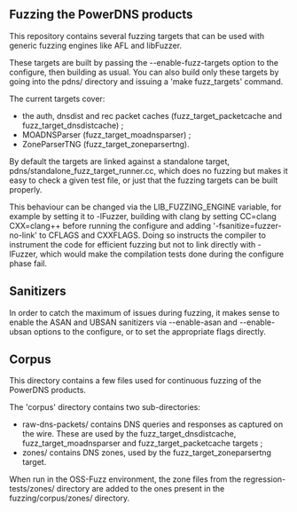 Fuzzing the PowerDNS products
-----------------------------

This repository contains several fuzzing targets that can be used with generic
fuzzing engines like AFL and libFuzzer.

These targets are built by passing the --enable-fuzz-targets option to the
configure, then building as usual. You can also build only these targets
by going into the pdns/ directory and issuing a 'make fuzz_targets' command.

The current targets cover:
- the auth, dnsdist and rec packet caches (fuzz_target_packetcache and
  fuzz_target_dnsdistcache) ;
- MOADNSParser (fuzz_target_moadnsparser) ;
- ZoneParserTNG (fuzz_target_zoneparsertng).

By default the targets are linked against a standalone target,
pdns/standalone_fuzz_target_runner.cc, which does no fuzzing but makes it easy
to check a given test file, or just that the fuzzing targets can be built properly.

This behaviour can be changed via the LIB_FUZZING_ENGINE variable, for example
by setting it to -lFuzzer, building with clang by setting CC=clang CXX=clang++
before running the configure and adding '-fsanitize=fuzzer-no-link' to CFLAGS
and CXXFLAGS. Doing so instructs the compiler to instrument the code for
efficient fuzzing but not to link directly with -lFuzzer, which would make
the compilation tests done during the configure phase fail.

Sanitizers
----------

In order to catch the maximum of issues during fuzzing, it makes sense to
enable the ASAN and UBSAN sanitizers via --enable-asan and --enable-ubsan
options to the configure, or to set the appropriate flags directly.

Corpus
------

This directory contains a few files used for continuous fuzzing
of the PowerDNS products.

The 'corpus' directory contains two sub-directories:
- raw-dns-packets/ contains DNS queries and responses as captured on
  the wire. These are used by the fuzz_target_dnsdistcache,
  fuzz_target_moadnsparser and fuzz_target_packetcache targets ;
- zones/ contains DNS zones, used by the fuzz_target_zoneparsertng
  target.

When run in the OSS-Fuzz environment, the zone files from the
regression-tests/zones/ directory are added to the ones present
in the fuzzing/corpus/zones/ directory.
